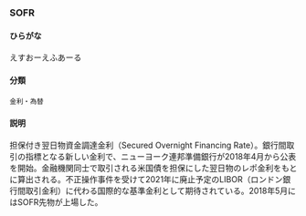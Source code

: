 <div style="display:none;">

## [あ行](securities-terms?id=あ行)
## [か行](securities-terms?id=か行)
## [さ行](securities-terms?id=さ行)
## [た行](securities-terms?id=た行)
## [な行](securities-terms?id=な行)
## [は行](securities-terms?id=は行)
## [ま行](securities-terms?id=ま行)
## [や行](securities-terms?id=や行)
## [ら行](securities-terms?id=ら行)
## [わ行](securities-terms?id=わ行)
## [英数字・記号](securities-terms?id=英数字・記号)

</div>

### SOFR

#### ひらがな

えすおーえふあーる

#### 分類

`金利・為替`

#### 説明

担保付き翌日物資金調達金利（Secured Overnight Financing Rate）。銀行間取引の指標となる新しい金利で、ニューヨーク連邦準備銀行が2018年4月から公表を開始。金融機関同士で取引される米国債を担保にした翌日物のレポ金利をもとに算出される。不正操作事件を受けて2021年に廃止予定のLIBOR（ロンドン銀行間取引金利）に代わる国際的な基準金利として期待されている。2018年5月にはSOFR先物が上場した。

